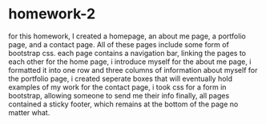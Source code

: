 # homework-2

for this homework, I created a homepage, an about me page, a portfolio page, and a contact page. All of these pages include some form of bootstrap css. 
each page contains a navigation bar, linking the pages to each other 
for the home page, i introduce myself
for the about me page, i formatted it into one row and three columns of information about myself
for the portfolio page, i created seperate boxes that will eventually hold examples of my work
for the contact page, i took css for a form in bootstrap, allowing someone to send me their info
finally, all pages contained a sticky footer, which remains at the bottom of the page no matter what. 
